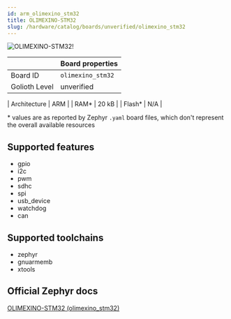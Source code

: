 ```yaml
---
id: arm_olimexino_stm32
title: OLIMEXINO-STM32
slug: /hardware/catalog/boards/unverified/olimexino_stm32
---
```


[//]: # (This is an auto-generated file, do not edit! Changes to it will be lost upon re-generation)

![OLIMEXINO-STM32!](/img/boards/arm/olimexino_stm32.png "OLIMEXINO-STM32")

|                | Board properties     |
| -------------  | -------------------- |
| Board ID       | `olimexino_stm32` |
| Golioth Level  | unverified       |

| Architecture   | ARM |
| RAM*           | 20 kB |
| Flash*         | N/A |

\* values are as reported by Zephyr `.yaml` board files, which don't represent the overall available resources



## Supported features

* gpio
* i2c
* pwm
* sdhc
* spi
* usb_device
* watchdog
* can

## Supported toolchains

* zephyr
* gnuarmemb
* xtools

## Official Zephyr docs

[OLIMEXINO-STM32 (olimexino_stm32)](https://docs.zephyrproject.org/latest/boards/arm/olimexino_stm32/doc/index.html)
